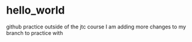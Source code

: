 # hello_world
github practice outside of the jtc course
I am adding more changes to my branch to practice with
